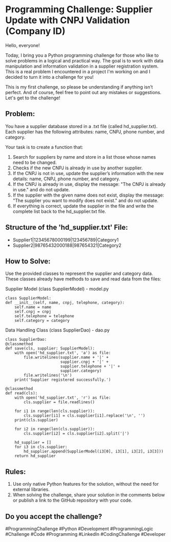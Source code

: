 # Programming Challenge: Supplier Update with CNPJ Validation (Company ID)
Hello, everyone!

Today, I bring you a Python programming challenge for those who like to solve problems in a logical and practical way. The goal is to work with data manipulation and information validation in a supplier registration system. This is a real problem I encountered in a project I'm working on and I decided to turn it into a challenge for you!

This is my first challenge, so please be understanding if anything isn’t perfect. And of course, feel free to point out any mistakes or suggestions. Let's get to the challenge!

## Problem:
You have a supplier database stored in a .txt file (called hd_supplier.txt). Each supplier has the following attributes: name, CNPJ, phone number, and category.

Your task is to create a function that:

1. Search for suppliers by name and store in a list those whose names need to be changed.
2. Checks if the new CNPJ is already in use by another supplier.
3. If the CNPJ is not in use, update the supplier’s information with the new details: name, CNPJ, phone number, and category.
4. If the CNPJ is already in use, display the message: "The CNPJ is already in use." and do not update.
5. If the supplier with the given name does not exist, display the message: "The supplier you want to modify does not exist." and do not update.
6. If everything is correct, update the supplier in the file and write the complete list back to the hd_supplier.txt file.

## Structure of the 'hd_supplier.txt' File:
- Supplier1|12345678000199|123456789|Category1
- Supplier2|98765432000188|987654321|Category2

## How to Solve:
Use the provided classes to represent the supplier and category data. These classes already have methods to save and read data from the files:

Supplier Model (class SupplierModel) - model.py

    class SupplierModel:
    def __init__(self, name, cnpj, telephone, category):
        self.name = name
        self.cnpj = cnpj
        self.telephone = telephone
        self.category = category

Data Handling Class (class SupplierDao) - dao.py

    class SupplierDao:
    @classmethod
    def save(cls, supplier: SupplierModel):
        with open('hd_supplier.txt', 'a') as file:
            file.writelines(supplier.name + '|' + 
                            supplier.cnpj + '|' + 
                            supplier.telephone + '|' + 
                            supplier.category)
            file.writelines('\n')
        print('Supplier registered successfully.')

    @classmethod
    def read(cls):
        with open('hd_supplier.txt', 'r') as file:
            cls.supplier = file.readlines()

        for i1 in range(len(cls.supplier)):
            cls.supplier[i1] = cls.supplier[i1].replace('\n', '')
        print(cls.supplier)

        for i2 in range(len(cls.supplier)):
            cls.supplier[i2] = cls.supplier[i2].split('|')

        hd_supplier = []
        for i3 in cls.supplier:
            hd_supplier.append(SupplierModel(i3[0], i3[1], i3[2], i3[3]))
        return hd_supplier

## Rules:
1. Use only native Python features for the solution, without the need for external libraries.
2. When solving the challenge, share your solution in the comments below or publish a link to the GitHub repository with your code.

## Do you accept the challenge?
#ProgrammingChallenge #Python #Development #ProgrammingLogic #Challenge #Code #Programming #LinkedIn #CodingChallenge #Developer
